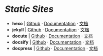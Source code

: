 # _Static Sites_

- **hexo** | [Github](https://github.com/hexojs/hexo) · [Documentation](https://hexo.io/) · [文档](https://hexo.io/zh-cn/)
- **jekyll** | [Github](https://github.com/hexojs/hexo) · [Documentation](https://github.com/jekyll/jekyll) · [文档](https://www.jekyll.com.cn/)
- **docute** | [Github](https://github.com/egoist/docute) · [Documentation](https://docute.js.org/#/home) · [文档](https://docute.js.org/#/zh-Hans/)
- **docsify** | [Github](https://github.com/QingWei-Li/docsify) · [Documentation](https://docsify.js.org/#/?id=docsify) · [文档](https://docsify.js.org/#/zh-cn/)
- **docpress** | [Github](https://github.com/docpress/docpress) · [Documentation](http://docpress.github.io/) · [文档](https://docsify.js.org/#/zh-cn/)
